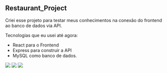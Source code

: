 <h2>Restaurant_Project</h2>

<p>Criei esse projeto para testar meus conhecimentos na conexão do frontend ao banco de dados via API.</p>

<p>Tecnologias que eu usei até agora: </p>

<ul>
  <li>React para o Frontend</li>
  <li>Express para construir a API</li>
  <li>MySQL como banco de dados.</li>
</ul>

<div>
  <img src="https://img.shields.io/badge/React-20232A?style=for-the-badge&logo=react&logoColor=61DAFB" />
  <img src="https://img.shields.io/badge/Express.js-404D59?style=for-the-badge" />
  <img src="https://img.shields.io/badge/MySQL-00000F?style=for-the-badge&logo=mysql&logoColor=white" />
</div>
